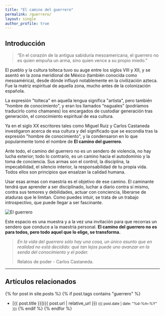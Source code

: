 ```yaml
---
title: "El camino del guerrero"
permalink: /guerrero/
layout: single
author_profile: true
---
```


## Introducción
> “En el corazón de la antigua sabiduría mesoamericana, el guerrero no es quien empuña un arma, sino quien vence a su propio miedo.”

El pueblo y la cultura tolteca tuvo su auge entre los siglos VIII y XII, y se asentó en la zona meridional de México (también conocida como mesoamérica), desde dónde influyó notablemente en la civilización azteca. Fue la matriz espiritual de aquella zona, mucho antes de la colonización española.

La expresión "tolteca"  en aquella lengua significa "artista", pero también "hombre de conocimiento", y eran los llamados “naguales” (podríamos traducirlo como chamanes) los encargados de custodiar generación tras generación, el conocimiento espiritual de esa cultura.

Ya en el siglo XX escritores tales como Miguel Ruiz y Carlos Castaneda investigaron acerca de esa cultura y del significado que se escondía tras la expresión "hombre de conocimiento", y la condensaron en lo que popularmente tomó el nombre de **El camino del guerrero**.

Ante todo, el camino del guerrero no es un sendero de violencia, no hay lucha exterior; todo lo contrario, es un camino hacia el autodominio y la toma de conciencia. Sus armas son el control, la disciplina, la impecabilidad, el silencio interior, la responsabilidad de tu propia vida. Todos ellos son principios que ensalzan la calidad humana.

Usar esas armas con maestría es el objetivo de ese camino. El caminante tendrá que aprender a ser  disciplinado, luchar a diario contra sí mismo, contra sus temores y debilidades, actuar con conciencia, liberarse de ataduras que le limitan. Como puedes intuir, se trata de un trabajo introspectivo, que puede llegar a ser fascinante.

![El guerrero](/vivo/assets/images/guerrero-samurai.png)

Este espacio es una muestra y a la vez una invitación para que recorras  un sendero que conduce a la maestría personal. **El camino del guerrero no es para todos, pero todo aquel que lo elige, se transforma.**

> *En la vida del guerrero sólo hay una cosa, un único asunto que en realidad no está decidido: qué tan lejos puede uno avanzar en la senda del conoci­miento y el poder.*
> 
> Relatos de poder - Carlos Castaneda.
---

## Artículos relacionados

{% for post in site.posts %}
  {% if post.tags contains "guerrero" %}
  - [{{ post.title }}]({{ post.url | relative_url }}) <small>({{ post.date | date: "%d-%m-%Y" }})</small>
  {% endif %}
{% endfor %}